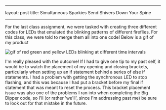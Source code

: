 
---
layout: post
title: Simultaneous Sparkies Send Shivers Down Your Spine

---
For the last class assignment, we were tasked with creating three different codes for LEDs that emulated the blinking patterns of different fireflies. For this class, we were told to merge them all into one code! 
Below is a gif of my product

![gif of red green and yellow LEDs blinking at different time intervals](https://raw.githubusercontent.com/Katelyn-H/Katelyn-H.github.io/master/img/simultaneous.gif)

I'm really pleased with the outcome! If I had to give one tip to my past self, it would be to watch the placement of my opening and closing brackets, particularly when setting up an if statement behind a series of else if statements. I had a problem with getting the synchronous LED to stop flashing, and this was because I had put a bracket before my final if statement that was meant to reset the process. This bracket placement issue was also one of the problems I ran into when completing the Big Dipper code, so I'll (or rather 'we'll', since I'm addressing past me) be sure to look out for that mistake in the future. 
